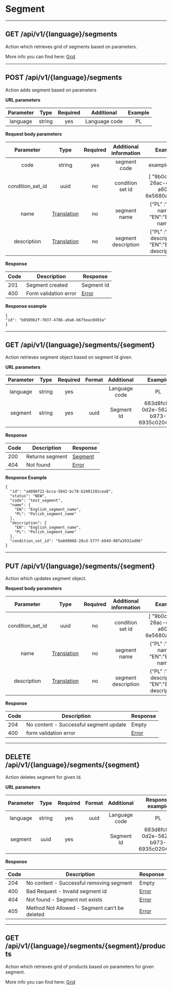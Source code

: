 # Segment
----

   
## GET /api/v1/{language}/segments

Action which retrieves grid of segments based on parameters.


More info you can find here: [Grid](backend/api/objects/grid.md)

_______________________________________________________________________________________


## POST  /api/v1/{language}/segments
        
Action adds segment based on parameters

**URL parameters**

| Parameter |  Type  | Required |   Additional  | Example |
|:---------:|:------:|:--------:|:-------------:|:-------:|
|  language | string |    yes   | Language code |    PL   |   


**Request body parameters**

|   Parameter  |    Type        | Required |    Additional information   |                          Example                         |
|:------------:|:--------------:|:--------:|:---------------------------:|:--------------------------------------------------------:|
|     code      |    string      |    yes   |          segment code        |                         example_code                          |
| condition_set_id  |    uuid       |    no    |          condition set id  |        [ "9b0ceb29-26ac-4852-a602-6e5680a3a029"|
| name   |         [Translation](backend/api/objects/translation.md)      |    no   |         segment name        |       {"PL" :"Polish name", "EN":"English name"}                   |
| description   |         [Translation](backend/api/objects/translation.md)      |    no   |         segment description        |       {"PL" :"Polish description", "EN":"English description"}                   |



**Response**

| Code | Description       | Response                                    |
|------|-------------------|---------------------------------------------|
| 201  | Segment created   | Segment Id                                 |
| 400  | Form validation error| [Error](backend/api/objects/error.md)   |


**Response example**

```
{
"id": "b0509b2f-7037-4786-a9a6-b675eac0493a"
}
```


__________

## GET /api/v1/{language}/segments/{segment}

Action retrieves segment object based on segment Id given. 

**URL parameters**

| Parameter |  Type  | Required | Format |   Additional  | Example |
|:---------:|:------:|:--------:|:------:|:-------------:|:-------:|
|  language | string |    yes   |        | Language code |    PL   |
|  segment| string |    yes   | uuid   | Segment Id  | 683d8fc8-0d2e-5626-b973-6935c02044eb|


**Response**

| Code | Description       | Response                                    |
|------|-------------------|---------------------------------------------|
| 200  | Returns segment   | [Segment](backend/api/objects/segment.md)|
| 404  | Not found         | [Error](backend/api/objects/error.md)        |


**Response Example**

```
{
  "id": "a4898f22-bcca-5842-bc78-b2401191cea8",
  "status": "NEW",
  "code": "test_segment",
  "name": {
    "EN": "English_segment_name",
    "PL": "Polish_segment_name"
  },
  "description": {
    "EN": "English_segment_name",
    "PL": "Polish_segment_name"
  },
  "condition_set_id": "6a0d9868-28cd-577f-b949-907a3932ad96"
}
```
_________

## PUT /api/v1/{language}/segments/{segment}

Action which updates segment object.


**Request body parameters**

|   Parameter  |    Type        | Required |    Additional information   |                          Example                         |
|:------------:|:--------------:|:--------:|:---------------------------:|:--------------------------------------------------------:|
| condition_set_id  |    uuid       |    no    |          condition set id  |        [ "9b0ceb29-26ac-4852-a602-6e5680a3a029"|
| name   |         [Translation](backend/api/objects/translation.md)      |    no   |         segment name        |       {"PL" :"Polish name", "EN":"English name"}                   |
| description   |         [Translation](backend/api/objects/translation.md)      |    no   |         segment description        |       {"PL" :"Polish description", "EN":"English description"}                   |


**Response**

| Code | Description       | Response                                    |
|------|-------------------|---------------------------------------------|
| 204  | No content - Successful segment update   | Empty                                   |
| 400  | form validation error         | [Error](backend/api/objects/error.md)        |


__________


## DELETE /api/v1/{language}/segments/{segment}

Action deletes segment for given Id.

**URL parameters**

| Parameter |  Type  | Required | Format |   Additional  | Response example |
|:---------:|:------:|:--------:|:------:|:-------------:|:-------:|
|  language | string |    yes   | uuid   |Language code  |    PL   |
|  segment | uuid |    yes   |        | Segment Id  |    683d8fc8-0d2e-5626-b973-6935c02044eb   |

**Response**

| Code | Description                                     | Response                             |
|------|-------------------------------------------------|--------------------------------------|
| 204  | No content - Successful removing segment      | Empty                                   |
| 400  | Bad Request - Invalid segment id              | [Error](backend/api/objects/error.md) |
| 404  | Not found - Segment not exists                | [Error](backend/api/objects/error.md) |
| 405  | Method Not Allowed - Segment can’t be deleted | [Error](backend/api/objects/error.md) |

__________

## GET /api/v1/{language}/segments/{segment}/products

Action which retrieves grid of products based on parameters for given segment.


More info you can find here: [Grid](backend/api/objects/grid.md)
